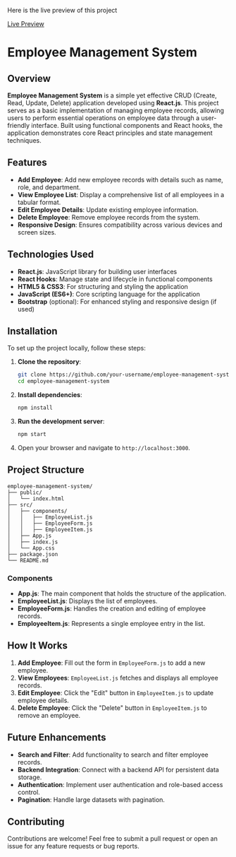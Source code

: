 Here is the live preview of this project

[Live Preview](https://utkarsh-ems-anand.netlify.app)

# Employee Management System

## Overview

**Employee Management System** is a simple yet effective CRUD (Create, Read, Update, Delete) application developed using **React.js**. This project serves as a basic implementation of managing employee records, allowing users to perform essential operations on employee data through a user-friendly interface. Built using functional components and React hooks, the application demonstrates core React principles and state management techniques.

## Features

- **Add Employee**: Add new employee records with details such as name, role, and department.
- **View Employee List**: Display a comprehensive list of all employees in a tabular format.
- **Edit Employee Details**: Update existing employee information.
- **Delete Employee**: Remove employee records from the system.
- **Responsive Design**: Ensures compatibility across various devices and screen sizes.
  
## Technologies Used

- **React.js**: JavaScript library for building user interfaces
- **React Hooks**: Manage state and lifecycle in functional components
- **HTML5 & CSS3**: For structuring and styling the application
- **JavaScript (ES6+)**: Core scripting language for the application
- **Bootstrap** (optional): For enhanced styling and responsive design (if used)

## Installation

To set up the project locally, follow these steps:

1. **Clone the repository**:
    ```bash
    git clone https://github.com/your-username/employee-management-system.git
    cd employee-management-system
    ```

2. **Install dependencies**:
    ```bash
    npm install
    ```

3. **Run the development server**:
    ```bash
    npm start
    ```

4. Open your browser and navigate to `http://localhost:3000`.

## Project Structure

```
employee-management-system/
├── public/
│   └── index.html
├── src/
│   ├── components/
│   │   ├── EmployeeList.js
│   │   ├── EmployeeForm.js
│   │   ├── EmployeeItem.js
│   ├── App.js
│   ├── index.js
│   └── App.css
├── package.json
└── README.md
```

### Components

- **App.js**: The main component that holds the structure of the application.
- **EmployeeList.js**: Displays the list of employees.
- **EmployeeForm.js**: Handles the creation and editing of employee records.
- **EmployeeItem.js**: Represents a single employee entry in the list.

## How It Works

1. **Add Employee**: Fill out the form in `EmployeeForm.js` to add a new employee.
2. **View Employees**: `EmployeeList.js` fetches and displays all employee records.
3. **Edit Employee**: Click the "Edit" button in `EmployeeItem.js` to update employee details.
4. **Delete Employee**: Click the "Delete" button in `EmployeeItem.js` to remove an employee.

## Future Enhancements

- **Search and Filter**: Add functionality to search and filter employee records.
- **Backend Integration**: Connect with a backend API for persistent data storage.
- **Authentication**: Implement user authentication and role-based access control.
- **Pagination**: Handle large datasets with pagination.

## Contributing

Contributions are welcome! Feel free to submit a pull request or open an issue for any feature requests or bug reports.

